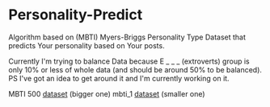 ﻿# Personality-Predict

Algorithm based on (MBTI) Myers-Briggs Personality Type Dataset that predicts Your personality based on Your posts.

Currently I'm trying to balance Data because E _ _ _ (extroverts) group is only 10% or less of whole data (and should be around 50% to be balanced). PS I've got an idea to get around it and I'm currently working on it.

MBTI 500 [dataset]("https://www.kaggle.com/zeyadkhalid/mbti-personality-types-500-dataset/code") (bigger one)
mbti_1 [dataset]("https://www.kaggle.com/datasnaek/mbti-type") (smaller one)
